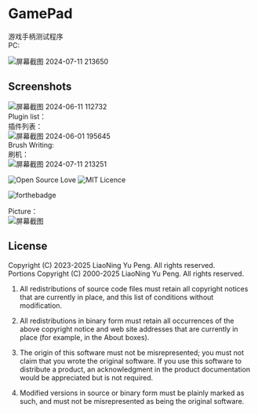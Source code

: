 # GamePad
游戏手柄测试程序</br>
PC:</br>

![屏幕截图 2024-07-11 213650](https://github.com/qizhoward/GamePad/assets/12931603/8e6d2818-b9f5-405f-8ab7-f77318faf1b9)</br>

## Screenshots
![屏幕截图 2024-06-11 112732](https://github.com/qizhoward/GamePad/assets/12931603/a94ae58b-9128-4d3d-b0a3-90eb1ba86f52)</br>
Plugin list：</br>
插件列表：</br>
![屏幕截图 2024-06-01 195645](https://github.com/qizhoward/GamePad/assets/12931603/835116bb-f63c-4400-886d-29d250dc196d)</br>
Brush Writing:</br>
刷机：</br>
![屏幕截图 2024-07-11 213251](https://github.com/qizhoward/GamePad/assets/12931603/2ff5b388-3f57-43f5-be78-cf98c77425ad)</br>

![Open Source Love](https://badges.frapsoft.com/os/v1/open-source.png?v=103)
![MIT Licence](https://badges.frapsoft.com/os/mit/mit.svg?v=103)

![forthebadge](http://forthebadge.com/images/badges/designed-in-ms-paint.svg)

Picture：</br>
![屏幕截图](https://github.com/qizhiwoniu/GamePad/blob/idea/Source/AI%E5%A4%84%E7%90%86.jpeg)</br>

## License </br>
Copyright (C) 2023-2025 LiaoNing Yu Peng. All rights reserved.</br>
Portions Copyright (C) 2000-2025 LiaoNing Yu Peng. All rights reserved.</br>

1. All redistributions of source code files must retain all copyright notices that are currently in
   place, and this list of conditions without modification.

2. All redistributions in binary form must retain all occurrences of the above copyright notice and
   web site addresses that are currently in place (for example, in the About boxes).

3. The origin of this software must not be misrepresented; you must not claim that you wrote the
   original software. If you use this software to distribute a product, an acknowledgment in the
   product documentation would be appreciated but is not required.

4. Modified versions in source or binary form must be plainly marked as such, and must not be
   misrepresented as being the original software.
